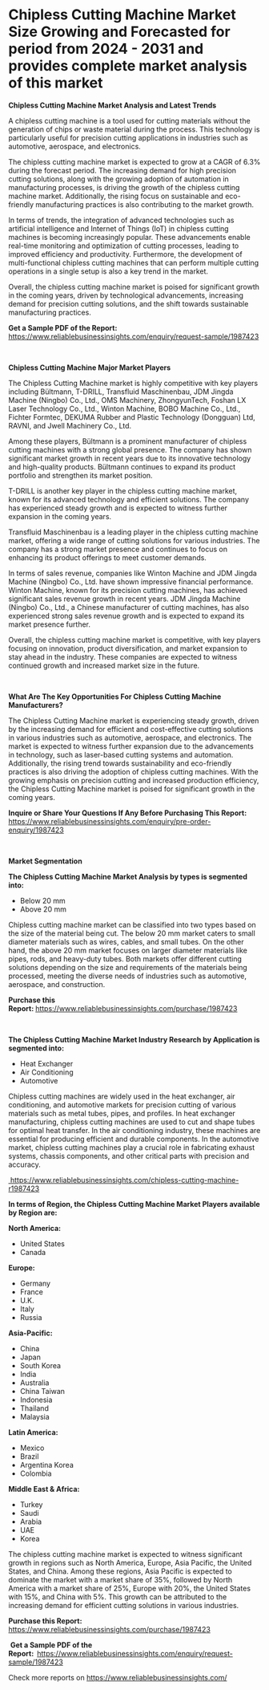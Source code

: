 <p><h1>Chipless Cutting Machine Market Size Growing and Forecasted for period from 2024 - 2031 and provides complete market analysis of this market</h1></p><p><strong>Chipless Cutting Machine Market Analysis and Latest Trends</strong></p>
<p><p>A chipless cutting machine is a tool used for cutting materials without the generation of chips or waste material during the process. This technology is particularly useful for precision cutting applications in industries such as automotive, aerospace, and electronics.</p><p>The chipless cutting machine market is expected to grow at a CAGR of 6.3% during the forecast period. The increasing demand for high precision cutting solutions, along with the growing adoption of automation in manufacturing processes, is driving the growth of the chipless cutting machine market. Additionally, the rising focus on sustainable and eco-friendly manufacturing practices is also contributing to the market growth.</p><p>In terms of trends, the integration of advanced technologies such as artificial intelligence and Internet of Things (IoT) in chipless cutting machines is becoming increasingly popular. These advancements enable real-time monitoring and optimization of cutting processes, leading to improved efficiency and productivity. Furthermore, the development of multi-functional chipless cutting machines that can perform multiple cutting operations in a single setup is also a key trend in the market.</p><p>Overall, the chipless cutting machine market is poised for significant growth in the coming years, driven by technological advancements, increasing demand for precision cutting solutions, and the shift towards sustainable manufacturing practices.</p></p>
<p><strong>Get a Sample PDF of the Report:&nbsp;</strong> <a href="https://www.reliablebusinessinsights.com/enquiry/request-sample/1987423">https://www.reliablebusinessinsights.com/enquiry/request-sample/1987423</a></p>
<p>&nbsp;</p>
<p><strong>Chipless Cutting Machine Major Market Players</strong></p>
<p><p>The Chipless Cutting Machine market is highly competitive with key players including Bültmann, T-DRILL, Transfluid Maschinenbau, JDM Jingda Machine (Ningbo) Co., Ltd., OMS Machinery, ZhongyunTech, Foshan LX Laser Technology Co., Ltd., Winton Machine, BOBO Machine Co., Ltd., Fichter Formtec, DEKUMA Rubber and Plastic Technology (Dongguan) Ltd, RAVNI, and Jwell Machinery Co., Ltd.</p><p>Among these players, Bültmann is a prominent manufacturer of chipless cutting machines with a strong global presence. The company has shown significant market growth in recent years due to its innovative technology and high-quality products. Bültmann continues to expand its product portfolio and strengthen its market position.</p><p>T-DRILL is another key player in the chipless cutting machine market, known for its advanced technology and efficient solutions. The company has experienced steady growth and is expected to witness further expansion in the coming years.</p><p>Transfluid Maschinenbau is a leading player in the chipless cutting machine market, offering a wide range of cutting solutions for various industries. The company has a strong market presence and continues to focus on enhancing its product offerings to meet customer demands.</p><p>In terms of sales revenue, companies like Winton Machine and JDM Jingda Machine (Ningbo) Co., Ltd. have shown impressive financial performance. Winton Machine, known for its precision cutting machines, has achieved significant sales revenue growth in recent years. JDM Jingda Machine (Ningbo) Co., Ltd., a Chinese manufacturer of cutting machines, has also experienced strong sales revenue growth and is expected to expand its market presence further.</p><p>Overall, the chipless cutting machine market is competitive, with key players focusing on innovation, product diversification, and market expansion to stay ahead in the industry. These companies are expected to witness continued growth and increased market size in the future.</p></p>
<p>&nbsp;</p>
<p><strong>What Are The Key Opportunities For Chipless Cutting Machine Manufacturers?</strong></p>
<p><p>The Chipless Cutting Machine market is experiencing steady growth, driven by the increasing demand for efficient and cost-effective cutting solutions in various industries such as automotive, aerospace, and electronics. The market is expected to witness further expansion due to the advancements in technology, such as laser-based cutting systems and automation. Additionally, the rising trend towards sustainability and eco-friendly practices is also driving the adoption of chipless cutting machines. With the growing emphasis on precision cutting and increased production efficiency, the Chipless Cutting Machine market is poised for significant growth in the coming years.</p></p>
<p><strong>Inquire or Share Your Questions If Any Before Purchasing This Report:</strong> <a href="https://www.reliablebusinessinsights.com/enquiry/pre-order-enquiry/1987423">https://www.reliablebusinessinsights.com/enquiry/pre-order-enquiry/1987423</a></p>
<p>&nbsp;</p>
<p><strong>Market Segmentation</strong></p>
<p><strong>The Chipless Cutting Machine Market Analysis by types is segmented into:</strong></p>
<p><ul><li>Below 20 mm</li><li>Above 20 mm</li></ul></p>
<p><p>Chipless cutting machine market can be classified into two types based on the size of the material being cut. The below 20 mm market caters to small diameter materials such as wires, cables, and small tubes. On the other hand, the above 20 mm market focuses on larger diameter materials like pipes, rods, and heavy-duty tubes. Both markets offer different cutting solutions depending on the size and requirements of the materials being processed, meeting the diverse needs of industries such as automotive, aerospace, and construction.</p></p>
<p><strong>Purchase this Report:&nbsp;</strong><a href="https://www.reliablebusinessinsights.com/purchase/1987423">https://www.reliablebusinessinsights.com/purchase/1987423</a></p>
<p>&nbsp;</p>
<p><strong>The Chipless Cutting Machine Market Industry Research by Application is segmented into:</strong></p>
<p><ul><li>Heat Exchanger</li><li>Air Conditioning</li><li>Automotive</li></ul></p>
<p><p>Chipless cutting machines are widely used in the heat exchanger, air conditioning, and automotive markets for precision cutting of various materials such as metal tubes, pipes, and profiles. In heat exchanger manufacturing, chipless cutting machines are used to cut and shape tubes for optimal heat transfer. In the air conditioning industry, these machines are essential for producing efficient and durable components. In the automotive market, chipless cutting machines play a crucial role in fabricating exhaust systems, chassis components, and other critical parts with precision and accuracy.</p></p>
<p><a href="https://www.reliablebusinessinsights.com/chipless-cutting-machine-r1987423">&nbsp;https://www.reliablebusinessinsights.com/chipless-cutting-machine-r1987423</a></p>
<p><strong>In terms of Region, the Chipless Cutting Machine Market Players available by Region are:</strong></p>
<p>
    <p> <strong> North America: </strong>
        <ul>
            <li>United States</li>
            <li>Canada</li>
        </ul>
        </p> 
    <p> <strong> Europe: </strong>
        <ul>
            <li>Germany</li>
            <li>France</li>
            <li>U.K.</li>
            <li>Italy</li>
            <li>Russia</li>
        </ul>
        </p> 
    <p> <strong> Asia-Pacific: </strong>
        <ul>
            <li>China</li>
            <li>Japan</li>
            <li>South Korea</li>
            <li>India</li>
            <li>Australia</li>
            <li>China Taiwan</li>
            <li>Indonesia</li>
            <li>Thailand</li>
            <li>Malaysia</li>
        </ul>
        </p> 
    <p> <strong> Latin America: </strong>
        <ul>
            <li>Mexico</li>
            <li>Brazil</li>
            <li>Argentina Korea</li>
            <li>Colombia</li>
        </ul>
        </p> 
    <p> <strong> Middle East & Africa: </strong>
        <ul>
            <li>Turkey</li>
            <li>Saudi</li>
            <li>Arabia</li>
            <li>UAE</li>
            <li>Korea</li>
        </ul>
    </p>
    </p>
<p><p>The chipless cutting machine market is expected to witness significant growth in regions such as North America, Europe, Asia Pacific, the United States, and China. Among these regions, Asia Pacific is expected to dominate the market with a market share of 35%, followed by North America with a market share of 25%, Europe with 20%, the United States with 15%, and China with 5%. This growth can be attributed to the increasing demand for efficient cutting solutions in various industries.</p></p>
<p><strong>Purchase this Report: </strong><a href="https://www.reliablebusinessinsights.com/purchase/1987423">https://www.reliablebusinessinsights.com/purchase/1987423</a></p>
<p>&nbsp;<strong>Get a Sample PDF of the Report:&nbsp;&nbsp;</strong><a href="https://www.reliablebusinessinsights.com/enquiry/request-sample/1987423">https://www.reliablebusinessinsights.com/enquiry/request-sample/1987423</a></p>
<p><strong></strong></p>
<p>Check more reports on <a href="https://www.reliablebusinessinsights.com/">https://www.reliablebusinessinsights.com/</a></p>